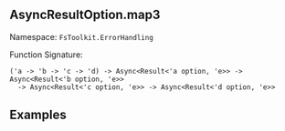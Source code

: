 ## AsyncResultOption.map3

Namespace: `FsToolkit.ErrorHandling`

Function Signature:

```
('a -> 'b -> 'c -> 'd) -> Async<Result<'a option, 'e>> -> Async<Result<'b option, 'e>> 
  -> Async<Result<'c option, 'e>> -> Async<Result<'d option, 'e>>
```

## Examples